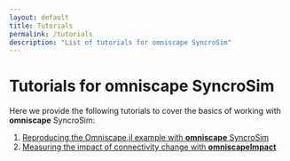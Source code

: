```yaml
---
layout: default
title: Tutorials
permalink: /tutorials
description: "List of tutorials for omniscape SyncroSim"
---
```


# Tutorials for **omniscape SyncroSim**

Here we provide the following tutorials to cover the basics of working with **omniscape** SyncroSim:
1. <a href="tutorials/omniscape">Reproducing the Omniscape.jl example with **omniscape** SyncroSim</a>
2. <a href="tutorials/omniscapeImpact">Measuring the impact of connectivity change with <b>omniscapeImpact</b></a>